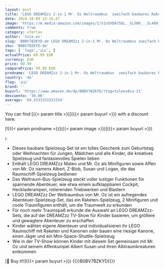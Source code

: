```yaml
---
layout: post
title: 'LEGO DREAMZzz 2-in-1 Mr. Oz Weltraumbus  zweifach baubares Raketen-Bus-Spielzeug  mit Mateo  Z-Blob und Logan  kreatives Spielzeug für fantasievolles Spielen  basierend auf TV-Show für Kinder 71460'
date: 2024-10-09 12:16:47
image: 'https://m.media-amazon.com/images/I/51nSVDA75DL._SL500_._SL400_.jpg'
comments: true
category: ofertas
author: 'tole.es'
slug: 'B0BV7BZKYD-de LEGO DREAMZzz 2-in-1 Mr. Oz Weltraumbus zweifach baubares...'
sku: 'B0BV7BZKYD-de'
tags: [ 'lego','🇩🇪', ]
actualPrice: 69.99 EUR
currency: EUR
price: 69.99
comparePrice: 99.99 EUR
prodname: 'LEGO DREAMZzz 2-in-1 Mr. Oz Weltraumbus  zweifach baubares Raketen-Bus-Spielzeug  mit Mateo  Z-Blob und Logan  kreatives Spielzeug für fantasievolles Spielen  basierend auf TV-Show für Kinder 71460'
country: 'de'
flag: '🇩🇪'
brand: ''
buyurl: 'https://www.amazon.de/dp/B0BV7BZKYD/?tag=tolees0ca-21'
descuento: '30.00'
average: '69.2533333333334'
---
```


You can find [{{< param title >}}]({{< param buyurl >}}) with a discount here:

[![{{< param prodname >}}]({{< param image >}})]({{< param buyurl >}})

ℹ️:

- Dieses baubare Spielzeug-Set ist ein tolles Geschenk zum Geburtstag oder Weihnachten für Jungen, Mädchen und alle Kinder, die kreatives Spielzeug und fantasievolles Spielen lieben
- Enthält LEGO DREAMZzz Mateo und Mr. Oz als Minifiguren sowie Affen von Mr. Oz namens Albert, Z-Blob, Susan und Logan, die das Raumschiff-Spielzeug bedienen
- Das Weltraum-Bus-Spielzeug steckt voller lustiger Funktionen für spannende Abenteuer, wie etwa einem aufklappbaren Cockpit, Heckladerampen, rotierenden Triebwerken und Blastern
- LEGO DREAMZzz Der Weltraumbus von Mr. Oz ist ein aufregendes Abenteuer-Spielzeug-Set, das ein Raketen-Spielzeug, 2 Minifiguren und coole Traumfiguren enthält, um die Traumwelt zu erkunden
- Für noch mehr Traumspaß erkunde die Auswahl an LEGO DREAMZzz-Sets, die auf der DREAMZzz TV-Show für Kinder basieren, um größere und gewagtere Abenteuer zu erschaffen
- Kinder wählen eigene Abenteuer und individualisieren ihr LEGO Raumschiff mit Raketen und Kanonen oder bauen eine riesige Kanone, einen Jäger und ein Mini-Space-Shuttle-Spielzeug
- Wie in der TV-Show können Kinder mit diesem Set gemeinsam mit Mr. Oz und seinem Affenkumpel Albert Susan und ihren Albtraumkreaturen entkommen

[🛒 Buy it!!]({{< param buyurl >}})
{{<world>}}B0BV7BZKYD{{</world>}}
